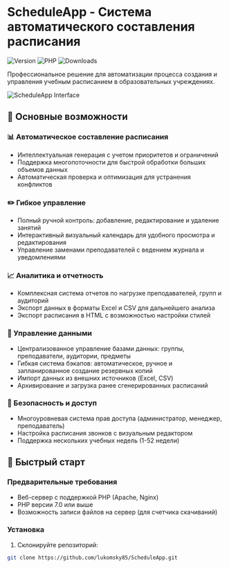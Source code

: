 # ScheduleApp - Система автоматического составления расписания

![Version](https://img.shields.io/badge/version-2.0-blue.svg)
![PHP](https://img.shields.io/badge/PHP-%3E%3D7.0-8892BF.svg)
![Downloads](https://img.shields.io/badge/downloads-142+-brightgreen.svg)

Профессиональное решение для автоматизации процесса создания и управления учебным расписанием в образовательных учреждениях.

![ScheduleApp Interface](https://via.placeholder.com/800x400?text=ScheduleApp+Screenshot)

## 🌟 Основные возможности

### 📊 Автоматическое составление расписания
- Интеллектуальная генерация с учетом приоритетов и ограничений
- Поддержка многопоточности для быстрой обработки больших объемов данных
- Автоматическая проверка и оптимизация для устранения конфликтов

### ✏️ Гибкое управление
- Полный ручной контроль: добавление, редактирование и удаление занятий
- Интерактивный визуальный календарь для удобного просмотра и редактирования
- Управление заменами преподавателей с ведением журнала и уведомлениями

### 📈 Аналитика и отчетность
- Комплексная система отчетов по нагрузке преподавателей, групп и аудиторий
- Экспорт данных в форматы Excel и CSV для дальнейшего анализа
- Экспорт расписания в HTML с возможностью настройки стилей

### 💾 Управление данными
- Централизованное управление базами данных: группы, преподаватели, аудитории, предметы
- Гибкая система бэкапов: автоматическое, ручное и запланированное создание резервных копий
- Импорт данных из внешних источников (Excel, CSV)
- Архивирование и загрузка ранее сгенерированных расписаний

### 🔐 Безопасность и доступ
- Многоуровневая система прав доступа (администратор, менеджер, преподаватель)
- Настройка расписания звонков с визуальным редактором
- Поддержка нескольких учебных недель (1-52 недели)

## 🚀 Быстрый старт

### Предварительные требования
- Веб-сервер с поддержкой PHP (Apache, Nginx)
- PHP версии 7.0 или выше
- Возможность записи файлов на сервер (для счетчика скачиваний)

### Установка
1. Склонируйте репозиторий:
```bash
git clone https://github.com/lukomsky85/ScheduleApp.git
